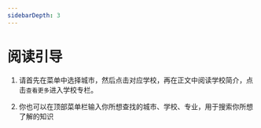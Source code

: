 ```yaml
---
sidebarDepth: 3
---
```


# 阅读引导

1. 请首先在菜单中选择城市，然后点击对应学校，再在正文中阅读学校简介，点击`查看更多`进入学校专栏。  

2. 你也可以在顶部菜单栏输入你所想查找的城市、学校、专业，用于搜索你所想了解的知识